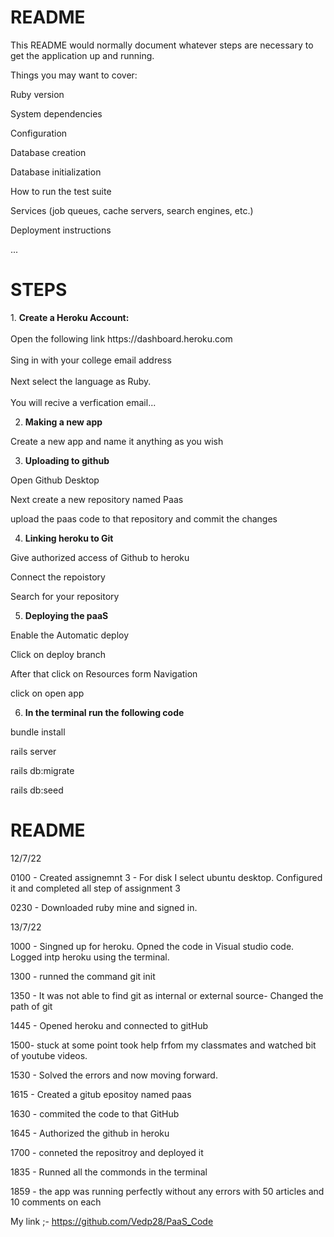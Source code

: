 # README
 
This README would normally document whatever steps are necessary to get the application up and running.

Things you may want to cover:

Ruby version

System dependencies

Configuration

Database creation

Database initialization

How to run the test suite

Services (job queues, cache servers, search engines, etc.)

Deployment instructions

...

<h1>STEPS</h1>
1. <b>Create a Heroku Account:</b> <br></br>
Open the following link https://dashboard.heroku.com<br></br>
Sing in with your college email address <br></br>
Next select the language as Ruby.<br></br>
You will recive a verfication email...

2. <b>Making a new app</b>
<p>Create a new app and name it anything as you wish</p>

3. <b>Uploading to github</b>
<p>Open Github Desktop</p>
<p>Next create a new repository named Paas</p>
<p>upload the paas code to that repository and commit the changes</p>

4. <b>Linking heroku to Git</b>
<p>Give authorized access of Github to heroku</p>
<p>Connect the repoistory</p>
<p>Search for your repository</p>

5. <b>Deploying the paaS</b>
<p>Enable the Automatic deploy</p>
<p>Click on deploy branch</p>
<p>After that click on Resources form Navigation</p>
<p>click on open app</p>

6. <b>In the terminal run the following code</b>
<p>bundle install</p>
<p>rails server</p>
<p>rails db:migrate</p>
<p>rails db:seed</p>

<h1>README</h1>

12/7/22

0100 - Created assignemnt 3 - For disk I select ubuntu desktop. Configured it and completed all step of assignment 3 

0230 - Downloaded ruby mine and signed in.

13/7/22

1000 - Singned up for heroku. Opned the code in Visual studio code. Logged intp heroku using the terminal.

1300 - runned the command git init

1350 - It was not able to find git as internal or external source- Changed the path of git

1445 - Opened heroku and connected to gitHub

1500- stuck at some point took help frfom my classmates and watched bit of youtube videos.

1530 - Solved the errors and now moving forward.

1615 - Created a gitub epositoy named paas

1630 - commited the code to that GitHub

1645 - Authorized the github in heroku

1700 - conneted the repositroy and deployed it

1835 - Runned all the commonds in the terminal 

1859 - the app was running perfectly without any errors with 50 articles and 10 comments on each


My link ;- https://github.com/Vedp28/PaaS_Code